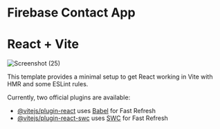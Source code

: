 # Firebase Contact App
# React + Vite

![Screenshot (25)](https://github.com/avinashvishwakarma310/Firebase-Contact-App/assets/114223255/7f0252d6-d30c-43f7-9a51-b8fa7cb06b5e)


This template provides a minimal setup to get React working in Vite with HMR and some ESLint rules.

Currently, two official plugins are available:

- [@vitejs/plugin-react](https://github.com/vitejs/vite-plugin-react/blob/main/packages/plugin-react/README.md) uses [Babel](https://babeljs.io/) for Fast Refresh
- [@vitejs/plugin-react-swc](https://github.com/vitejs/vite-plugin-react-swc) uses [SWC](https://swc.rs/) for Fast Refresh
